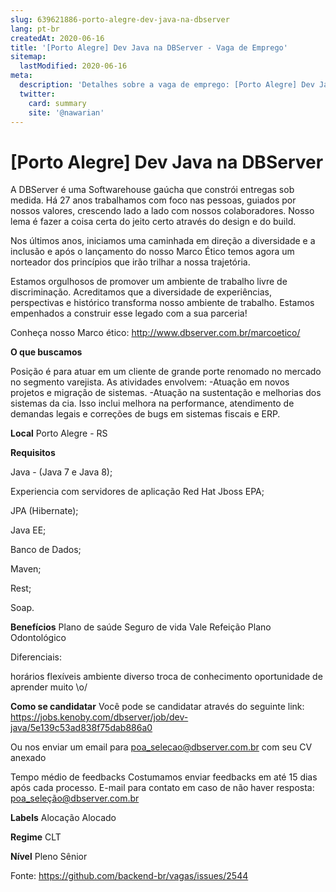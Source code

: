 ```yaml
---
slug: 639621886-porto-alegre-dev-java-na-dbserver
lang: pt-br
createdAt: 2020-06-16
title: '[Porto Alegre] Dev Java na DBServer - Vaga de Emprego'
sitemap:
  lastModified: 2020-06-16
meta:
  description: 'Detalhes sobre a vaga de emprego: [Porto Alegre] Dev Java na DBServer'
  twitter:
    card: summary
    site: '@nawarian'
---
```


# [Porto Alegre] Dev Java na DBServer

A DBServer é uma Softwarehouse gaúcha que constrói entregas sob medida. Há 27 anos trabalhamos com foco nas pessoas, guiados por nossos valores, crescendo lado a lado com nossos colaboradores. Nosso lema é fazer a coisa certa do jeito certo através do design e do build.

Nos últimos anos, iniciamos uma caminhada em direção a diversidade e a inclusão e após o lançamento do nosso Marco Ético temos agora um norteador dos princípios que irão trilhar a nossa trajetória.

Estamos orgulhosos de promover um ambiente de trabalho livre de discriminação. Acreditamos que a diversidade de experiências, perspectivas e histórico transforma nosso ambiente de trabalho. Estamos empenhados a construir esse legado com a sua parceria!

Conheça nosso Marco ético: http://www.dbserver.com.br/marcoetico/

**O que buscamos**

Posição é para atuar em um cliente de grande porte renomado no mercado no segmento varejista. 
As atividades envolvem:
-Atuação em novos projetos e migração de sistemas.
-Atuação na sustentação e melhorias dos sistemas da cia. Isso inclui melhora na performance, atendimento de demandas legais e correções de bugs em sistemas fiscais e ERP.

**Local**
Porto Alegre - RS

**Requisitos**

Java - (Java 7 e Java 8);
	
Experiencia com servidores de aplicação Red Hat Jboss EPA;
	
JPA (Hibernate);
	
Java EE;
	
Banco de Dados;
	
Maven;
	
Rest;
	
Soap.

**Benefícios**
Plano de saúde
Seguro de vida
Vale Refeição
Plano Odontológico

Diferenciais:

horários flexíveis
ambiente diverso
troca de conhecimento
oportunidade de aprender muito \o/

**Como se candidatar**
Você pode se candidatar através do seguinte link:
https://jobs.kenoby.com/dbserver/job/dev-java/5e139c53ad838f75dab886a0

Ou nos enviar um email para poa_selecao@dbserver.com.br com seu CV anexado

Tempo médio de feedbacks
Costumamos enviar feedbacks em até 15 dias após cada processo.
E-mail para contato em caso de não haver resposta: poa_seleção@dbserver.com.br

**Labels**
Alocação
Alocado

**Regime**
CLT

**Nível**
Pleno
Sênior

Fonte: https://github.com/backend-br/vagas/issues/2544